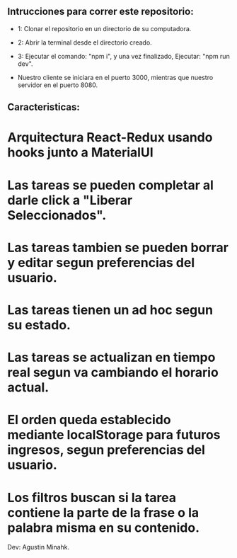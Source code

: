 ## Intrucciones para correr este repositorio:

- 1: Clonar el repositorio en un directorio de su computadora.
- 2: Abrir la terminal desde el directorio creado.
- 3: Ejecutar el comando: "npm i", y una vez finalizado, Ejecutar: "npm run dev".

- Nuestro cliente se iniciara en el puerto 3000, mientras que nuestro servidor en el puerto 8080.

## Caracteristicas:

# Arquitectura React-Redux usando hooks junto a MaterialUI
# Las tareas se pueden completar al darle click a "Liberar Seleccionados".
# Las tareas tambien se pueden borrar y editar segun preferencias del usuario.
# Las tareas tienen un ad hoc segun su estado.
# Las tareas se actualizan en tiempo real segun va cambiando el horario actual.
# El orden queda establecido mediante localStorage para futuros ingresos, segun preferencias del usuario.
# Los filtros buscan si la tarea contiene la parte de la frase o la palabra misma en su contenido.


Dev: Agustin Minahk.
